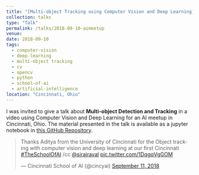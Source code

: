 ```yaml
---
title: "[Multi-object Tracking using Computer Vision and Deep Learning](https://adipandas.github.io/multi-object-tracker/)"
collection: talks
type: "Talk"
permalink: /talks/2018-09-10-aimeetup
venue: 
date: 2018-09-10
tags:
  - computer-vision
  - deep-learning
  - multi-object tracking
  - cv
  - opencv
  - python
  - school-of-ai
  - artificial-intelligence
location: "Cincinnati, Ohio"
---
```


I was invited to give a talk about <b>Multi-object Detection and Tracking</b> in a video using Computer Vision and Deep Learning for an AI meetup in Cincinnati, Ohio. The material presented in the talk is available as a jupyter notebook in [this GitHub Repository](https://github.com/adipandas/multi-object-tracker).

<blockquote class="twitter-tweet" data-lang="en"><p lang="en" dir="ltr">Thanks Aditya from the University of Cincinnati for the Object tracking with computer vision and deep learning at our first Cincinnati <a href="https://twitter.com/hashtag/TheSchoolOfAI?src=hash&amp;ref_src=twsrc%5Etfw">#TheSchoolOfAI</a> /cc <a href="https://twitter.com/sirajraval?ref_src=twsrc%5Etfw">@sirajraval</a> <a href="https://t.co/1DqgqVgGOM">pic.twitter.com/1DqgqVgGOM</a></p>&mdash; Cincinnati School of AI (@cincyai) <a href="https://twitter.com/cincyai/status/1039306898846167040?ref_src=twsrc%5Etfw">September 11, 2018</a></blockquote>
<script async src="https://platform.twitter.com/widgets.js" charset="utf-8"></script>


